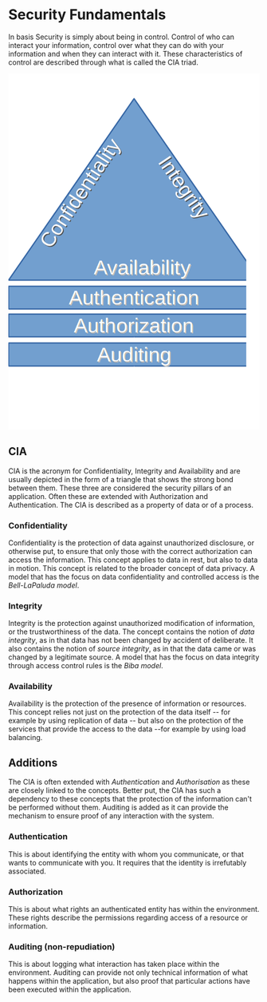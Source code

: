 # Security Fundamentals

In basis Security is simply about being in control. Control of who can interact your information, control over what they can do with your information and when they can interact with it. These characteristics of control are described through what is called the CIA triad.

![CIA Triad][1]

##  CIA
CIA is the acronym for Confidentiality, Integrity and Availability and are usually depicted in the form of a triangle that shows the strong bond between them. These three are considered the security pillars of an application. Often these are extended with Authorization and Authentication. The CIA is described as a property of data or of a process.

### Confidentiality
Confidentiality is the protection of data against unauthorized disclosure, or otherwise put, to ensure that only those with the correct authorization can access the information. This concept applies to data in rest, but also to data in motion. This concept is related to the broader concept of data privacy.
A model that has the focus on data confidentiality and controlled access is the *Bell-LaPaluda model*.

### Integrity
Integrity is the protection against unauthorized modification of information, or the trustworthiness of the data. The concept contains the notion of *data integrity*, as in that data has not been changed by accident of deliberate. It also contains the notion of *source integrity*, as in that the data came or was changed by a legitimate source.
A model that has the focus on data integrity through access control rules is the *Biba model*.

### Availability
Availability is the protection of the presence of information or resources. This concept relies not just on the protection of the data itself -- for example by using replication of data -- but also on the protection of the services that provide the access to the data --for example by using load balancing.

## Additions
The CIA is often extended with *Authentication* and *Authorisation* as these are closely linked to the concepts. Better put, the CIA has such a dependency to these concepts that the protection of the information can't be performed without them.
Auditing is added as it can provide the mechanism to ensure proof of any interaction with the system.

### Authentication
This is about identifying the entity with whom you communicate, or that wants to communicate with you. It requires that the identity is irrefutably associated.

### Authorization
This is about what rights an authenticated entity has within the environment. These rights describe the permissions regarding access of a resource or information.

### Auditing (non-repudiation)
This is about logging what interaction has taken place within the environment. Auditing can provide not only technical information of what happens within the application, but also proof that particular actions have been executed within the application.

[1]: images/01x01-CIA_Triad.png
